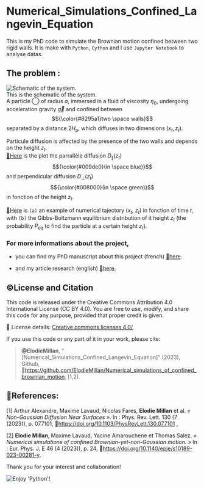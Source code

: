 # Numerical_Simulations_Confined_Langevin_Equation

This is my PhD code to simulate the Brownian motion confined between two rigid walls.
It is make with `Python`, `Cython` and I use `Jupyter Notebook` to analyse datas.

## The problem :
![Schematic of the system.](https://media.springernature.com/lw685/springer-static/image/art%3A10.1140%2Fepje%2Fs10189-023-00281-y/MediaObjects/10189_2023_281_Figa_HTML.png?as=webp) \
This is the schematic of the system. \
A particle ◯ of radius $a$, immersed in a fluid of viscosity $\eta_\mathrm{0}$, undergoing acceleration gravity $\vec{g}$ and confined between $${\color{#8295a1}two \space walls}$$ separated by a distance $2H_\mathrm{p}$, which diffuses in two dimensions $(x_t, z_t)$.

Particule diffusion is affected by the presence of the two walls and depends on the height $z_t$. \
[🔗Here](Double_Walls_Overdamped_Langevin_Python/Diffusion.pdf) is the plot the parrallèle diffusion $D_\parallel(z_t)$ $${\color{#009de0}(in \space blue)}$$ and perpendicular diffusion $D_\perp (z_t)$ $${\color{#008000}(in \space green)}$$ in fonction of the height *z*<sub>t</sub>.

[🔗Here](Optimisations/Figures/Traj_Peq.pdf) is `(a)` an example of numerical tajectory (*x<sub>t</sub>, z<sub>t</sub>*) in fonction of time *t*, with `(b)` the Gibbs-Boltzmann equilibrium distribution of it height *z<sub>t</sub>* (the probability *P*<sub>eq</sub> to find the particle at a certain height *z*<sub>t</sub>).

### For more informations about the project, 
- you can find my PhD manuscript about this project (french) [🔗here]([Optimisations/Figures/Traj_Peq.pdf](https://theses.hal.science/tel-04583730)).

- and my article research (english) [🔗here](https://link.springer.com/article/10.1140/epje/s10189-023-00281-y).

## ©️License and Citation
This code is released under the Creative Commons Attribution 4.0 International License (CC BY 4.0).
You are free to use, modify, and share this code for any purpose, provided that proper credit is given.

🔗 License details: [Creative commons licenses 4.0/](https://creativecommons.org/licenses/by/4.0/)

If you use this code or any part of it in your work, please cite:

> **@ElodieMillan**, "[Numerical_Simulations_Confined_Langevin_Equation]" (2023), Github, 🔗https://github.com/ElodieMillan/Numerical_simulations_of_confined_brownian_motion, [1,2].

## 📰References: 
[1] Arthur Alexandre, Maxime Lavaud, Nicolas Fares, **Elodie Millan** et al. _« Non-Gaussian Diffusion
Near Surfaces »_. In : Phys. Rev. Lett. 130 (7 (2023)), p. 077101, 🔗https://doi.org/10.1103/PhysRevLett.130.077101 ,

[2] **Elodie Millan**, Maxime Lavaud, Yacine Amarouchene et Thomas Salez. _« Numerical simulations of
confined Brownian-yet-non-Gaussian motion. »_ In : Eur. Phys. J. E 46 (4 (2023)), p. 24, 🔗https://doi.org/10.1140/epje/s10189-023-00281-y.

Thank you for your interest and collaboration!

![Enjoy 'Python'!](https://myoctocat.com/assets/images/base-octocat.svg)
